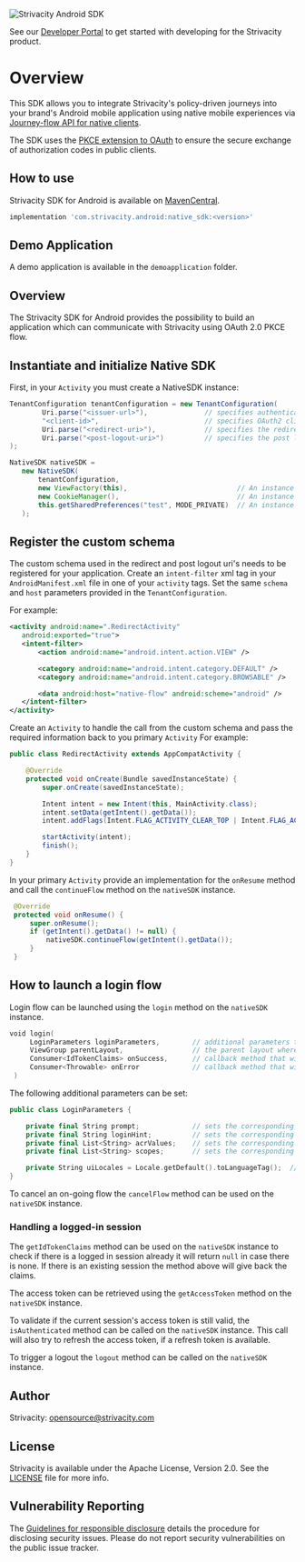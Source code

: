 ![Strivacity Android SDK](https://static.strivacity.com/images/android-native-sdk-banner.png)

See our [Developer Portal](https://www.strivacity.com/learn-support/developer-hub) to get started with developing for the Strivacity product.

# Overview

This SDK allows you to integrate Strivacity's policy-driven journeys into your brand's Android mobile application using native mobile experiences via [Journey-flow API for native clients](https://docs.strivacity.com/reference/journey-flow-api-for-native-clients).

The SDK uses the [PKCE extension to OAuth](https://tools.ietf.org/html/rfc7636) to ensure the secure exchange of authorization codes in public clients.

## How to use

Strivacity SDK for Android is available on [MavenCentral](https://search.maven.org/search?q=g:com.strivacity.android%20AND%20a:native_sdk).

```groovy
implementation 'com.strivacity.android:native_sdk:<version>'
```

## Demo Application

A demo application is available in the `demoapplication` folder.

## Overview

The Strivacity SDK for Android provides the possibility to build an application which can communicate with Strivacity using OAuth 2.0 PKCE flow.

## Instantiate and initialize Native SDK

First, in your `Activity` you must create a NativeSDK instance:

```java
TenantConfiguration tenantConfiguration = new TenantConfiguration(
        Uri.parse("<issuer-url>"),              // specifies authentication server domain, e.g.: https://your-domain.tld
        "<client-id>",                          // specifies OAuth2 client ID
        Uri.parse("<redirect-uri>"),            // specifies the redirect uri, e.g.: android://native-flow
        Uri.parse("<post-logout-uri>")          // specifies the post logout uri, e.g.: android://native-flow
);

NativeSDK nativeSDK =
   new NativeSDK(
       tenantConfiguration,
       new ViewFactory(this),                           // An instance of com.strivacity.android.native_sdk.render.ViewFactory for rendering
       new CookieManager(),                             // An instance of java.net.CookieManager for storing cookies between calls
       this.getSharedPreferences("test", MODE_PRIVATE)  // An instance of android.content.SharedPreferences for storing tokens and claims
   );
```

## Register the custom schema

The custom schema used in the redirect and post logout uri's needs to be registered for your application.
Create an `intent-filter` xml tag in your `AndroidManifest.xml` file in one of your `activity` tags.
Set the same `schema` and `host` parameters provided in the `TenantConfiguration`.

For example:
```xml
<activity android:name=".RedirectActivity"
   android:exported="true">
   <intent-filter>
       <action android:name="android.intent.action.VIEW" />

       <category android:name="android.intent.category.DEFAULT" />
       <category android:name="android.intent.category.BROWSABLE" />

       <data android:host="native-flow" android:scheme="android" />
   </intent-filter>
</activity>
```

Create an `Activity` to handle the call from the custom schema and pass the required information back to you primary `Activity`
For example:
```java
public class RedirectActivity extends AppCompatActivity {

    @Override
    protected void onCreate(Bundle savedInstanceState) {
        super.onCreate(savedInstanceState);

        Intent intent = new Intent(this, MainActivity.class);
        intent.setData(getIntent().getData());
        intent.addFlags(Intent.FLAG_ACTIVITY_CLEAR_TOP | Intent.FLAG_ACTIVITY_SINGLE_TOP);

        startActivity(intent);
        finish();
    }
}
```

In your primary `Activity` provide an implementation for the `onResume` method and call the `continueFlow` method on the `nativeSDK` instance.

```java
 @Override
 protected void onResume() {
     super.onResume();
     if (getIntent().getData() != null) {
         nativeSDK.continueFlow(getIntent().getData());
     }
 }
```

## How to launch a login flow

Login flow can be launched using the `login` method on the `nativeSDK` instance.

```swift
void login(
     LoginParameters loginParameters,        // additional parameters to pass through during login
     ViewGroup parentLayout,                 // the parent layout where the login flow should be rendered
     Consumer<IdTokenClaims> onSuccess,      // callback method that will be called after a successful login
     Consumer<Throwable> onError             // callback method that will be called if an error occures
 )
```

The following additional parameters can be set:
```swift
public class LoginParameters {

    private final String prompt;             // sets the corresponding parameter in the OAuth2 authorize call
    private final String loginHint;          // sets the corresponding parameter in the OAuth2 authorize call
    private final List<String> acrValues;    // sets the corresponding parameter in the OAuth2 authorize call
    private final List<String> scopes;       // sets the corresponding parameter in the OAuth2 authorize call

    private String uiLocales = Locale.getDefault().toLanguageTag();  // sets the language of the flow
}
```

To cancel an on-going flow the `cancelFlow` method can be used on the `nativeSDK` instance.

### Handling a logged-in session

The `getIdTokenClaims` method can be used on the `nativeSDK` instance to check if there is a logged in session already it will return `null` in case there is none.
If there is an existing session the method above will give back the claims.

The access token can be retrieved using the `getAccessToken` method on the `nativeSDK` instance.

To validate if the current session's access token is still valid, the `isAuthenticated` method can be called on the `nativeSDK` instance. This call will also try to refresh the access token, if a refresh token is available.

To trigger a logout the `logout` method can be called on the `nativeSDK` instance.

## Author

Strivacity: [opensource@strivacity.com](mailto:opensource@strivacity.com)

## License

Strivacity is available under the Apache License, Version 2.0. See the [LICENSE](./LICENSE) file for more info.

## Vulnerability Reporting

The [Guidelines for responsible disclosure](https://www.strivacity.com/report-a-security-issue) details the procedure for disclosing security issues.
Please do not report security vulnerabilities on the public issue tracker.
